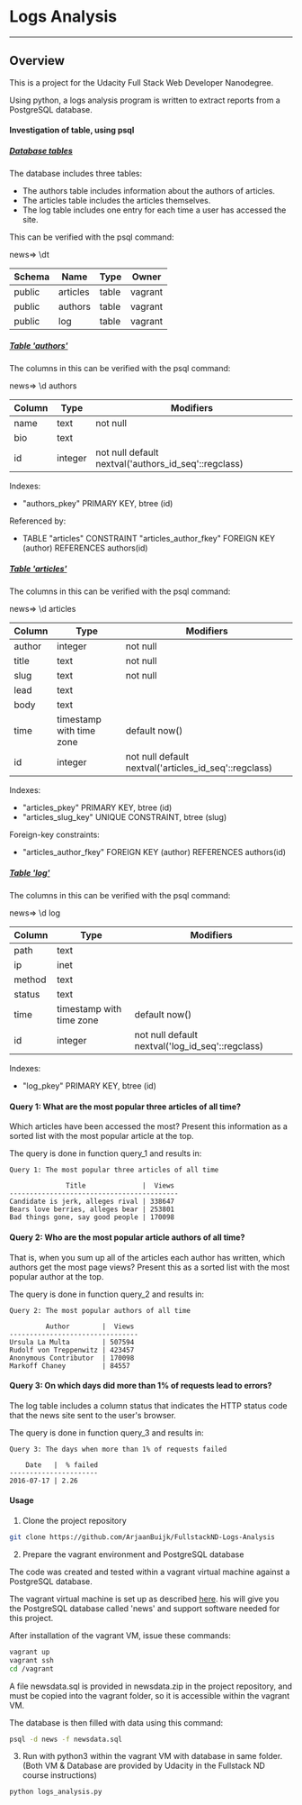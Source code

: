 # Logs Analysis

---
## Overview
This is a project for the Udacity Full Stack Web Developer Nanodegree.

Using python, a logs analysis program is written to extract reports from a PostgreSQL database.


#### Investigation of table, using psql

##### <u><b> Database tables</b></u>
The database includes three tables:
- The authors table includes information about the authors of articles.
- The articles table includes the articles themselves.
- The log table includes one entry for each time a user has accessed the site.

This can be verified with the psql command:

news=> \dt

 Schema |   Name   | Type  |  Owner  
--------|----------|-------|---------
 public | articles | table | vagrant
 public | authors  | table | vagrant
 public | log      | table | vagrant

##### <u><b> Table 'authors' </b></u>
The columns in this can be verified with the psql command:

news=> \d authors

 Column |  Type   |                      Modifiers
--------|---------|------------------------------------------------------
 name   | text    | not null
 bio    | text    |
 id     | integer | not null default nextval('authors_id_seq'::regclass)

Indexes:
- "authors_pkey" PRIMARY KEY, btree (id)

Referenced by:
- TABLE "articles" CONSTRAINT "articles_author_fkey" FOREIGN KEY (author) REFERENCES authors(id)

##### <u><b> Table 'articles' </b></u>
The columns in this can be verified with the psql command:

news=> \d articles

 Column |           Type           |                       Modifiers
--------|--------------------------|--------------------------------
 author | integer                  | not null
 title  | text                     | not null
 slug   | text                     | not null
 lead   | text                     | 
 body   | text                     | 
 time   | timestamp with time zone | default now()
 id     | integer                  | not null default nextval('articles_id_seq'::regclass)
Indexes:
- "articles_pkey" PRIMARY KEY, btree (id)
- "articles_slug_key" UNIQUE CONSTRAINT, btree (slug)

Foreign-key constraints:
- "articles_author_fkey" FOREIGN KEY (author) REFERENCES authors(id)


##### <u><b> Table 'log' </b></u>
The columns in this can be verified with the psql command:

news=> \d log

 Column |           Type           |                       Modifiers
--------|--------------------------|--------------------------------
 path   | text                     |
 ip     | inet                     |
 method | text                     |
 status | text                     |
 time   | timestamp with time zone | default now()
 id     | integer                  | not null default nextval('log_id_seq'::regclass)
Indexes:
- "log_pkey" PRIMARY KEY, btree (id)

#### Query 1: What are the most popular three articles of all time?
Which articles have been accessed the most? Present this information as a sorted list with the most popular article at the top.

The query is done in function query_1 and results in:

```
Query 1: The most popular three articles of all time

              Title              |  Views
------------------------------------------
Candidate is jerk, alleges rival | 338647
Bears love berries, alleges bear | 253801
Bad things gone, say good people | 170098
```

#### Query 2: Who are the most popular article authors of all time?
That is, when you sum up all of the articles each author has written, which authors get the most page views? Present this as a sorted list with the most popular author at the top.

The query is done in function query_2 and results in:

```
Query 2: The most popular authors of all time

         Author        |  Views
--------------------------------
Ursula La Multa        | 507594
Rudolf von Treppenwitz | 423457
Anonymous Contributor  | 170098
Markoff Chaney         | 84557
```


#### Query 3: On which days did more than 1% of requests lead to errors?
The log table includes a column status that indicates the HTTP status code that the news site sent to the user's browser.

The query is done in function query_3 and results in:

```
Query 3: The days when more than 1% of requests failed

    Date   |  % failed
----------------------
2016-07-17 | 2.26 
```

#### Usage

1. Clone the project repository
```bash
git clone https://github.com/ArjaanBuijk/FullstackND-Logs-Analysis
```

2. Prepare the vagrant environment and PostgreSQL database

 The code was created and tested within a vagrant virtual machine against a PostgreSQL database.

 The vagrant virtual machine is set up as described [here](https://classroom.udacity.com/nanodegrees/nd004/parts/8d3e23e1-9ab6-47eb-b4f3-d5dc7ef27bf0/modules/bc51d967-cb21-46f4-90ea-caf73439dc59/lessons/5475ecd6-cfdb-4418-85a2-f2583074c08d/concepts/14c72fe3-e3fe-4959-9c4b-467cf5b7c3a0). his will give you the PostgreSQL database called 'news' and support software needed for this project.

 After installation of the vagrant VM, issue these commands:
```bash
vagrant up
vagrant ssh
cd /vagrant
```
 A file newsdata.sql is provided in newsdata.zip in the project repository, and must be copied into the vagrant folder, so it is accessible within the vagrant VM.

 The database is then filled with data using this command:
```bash
psql -d news -f newsdata.sql
```


3. Run with python3 within the vagrant VM with database in same folder.
(Both VM & Database are provided by Udacity in the Fullstack ND course instructions)
```bash
python logs_analysis.py
```
